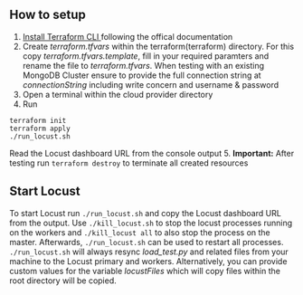 ## How to setup

1. [Install Terraform CLI ](https://learn.hashicorp.com/tutorials/terraform/install-cli) following the offical documentation
2. Create _terraform.tfvars_ within the terraform(terraform) directory. For this copy _terraform.tfvars.template_, fill in your required paramters and rename the file to _terraform.tfvars_.
   When testing with an existing MongoDB Cluster ensure to provide the full connection string at _connectionString_ including write concern and username & password
3. Open a terminal within the cloud provider directory
4. Run

```shell
terraform init
terraform apply
./run_locust.sh
```

Read the Locust dashboard URL from the console output 5. **Important:** After testing run `terraform destroy` to terminate all created resources

## Start Locust

To start Locust run `./run_locust.sh` and copy the Locust dashboard URL from the output.
Use `./kill_locust.sh` to stop the locust processes running on the workers and `./kill_locust all` to also stop the process on the master.
Afterwards, `./run_locust.sh` can be used to restart all processes.
`./run_locust.sh` will always resync _load_test.py_ and related files from your machine to the Locust primary and workers.
Alternatively, you can provide custom values for the variable _locustFiles_ which will copy files within the root directory will be copied.
